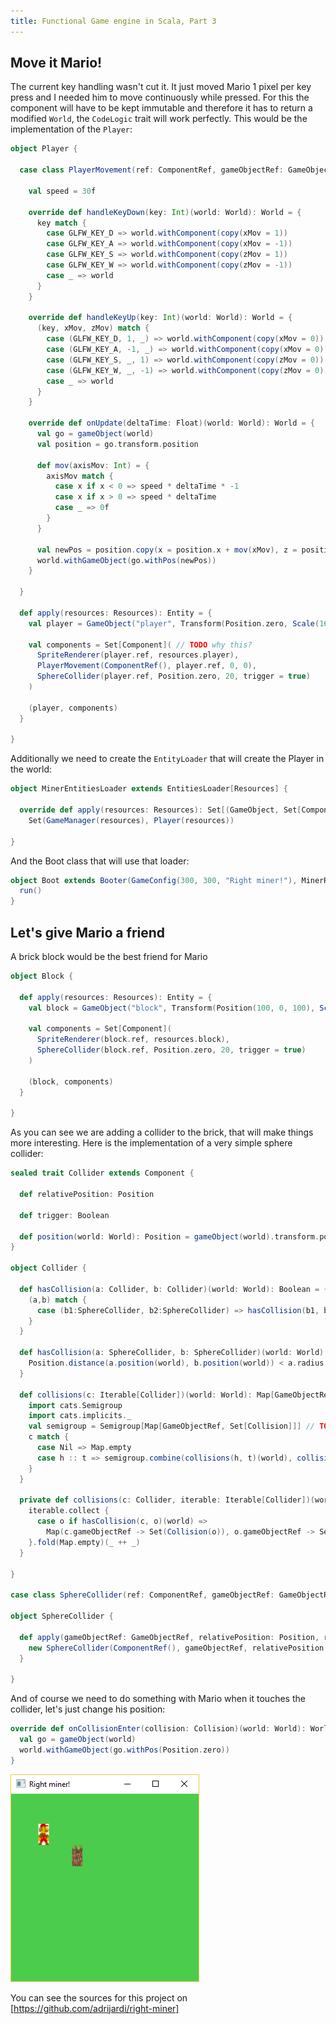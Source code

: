 ```yaml
---
title: Functional Game engine in Scala, Part 3
---
```


## Move it Mario!
The current key handling wasn't cut it. It just moved Mario 1 pixel per key press and I needed him to move continuously 
while pressed. For this the component will have to be kept immutable and therefore it has to return a modified `World`,
the `CodeLogic` trait will work perfectly. This would be the implementation of the `Player`:

```scala
object Player {

  case class PlayerMovement(ref: ComponentRef, gameObjectRef: GameObjectRef, xMov: Int, zMov: Int) extends CodeLogic {

    val speed = 30f

    override def handleKeyDown(key: Int)(world: World): World = {
      key match {
        case GLFW_KEY_D => world.withComponent(copy(xMov = 1))
        case GLFW_KEY_A => world.withComponent(copy(xMov = -1))
        case GLFW_KEY_S => world.withComponent(copy(zMov = 1))
        case GLFW_KEY_W => world.withComponent(copy(zMov = -1))
        case _ => world
      }
    }

    override def handleKeyUp(key: Int)(world: World): World = {
      (key, xMov, zMov) match {
        case (GLFW_KEY_D, 1, _) => world.withComponent(copy(xMov = 0))
        case (GLFW_KEY_A, -1, _) => world.withComponent(copy(xMov = 0))
        case (GLFW_KEY_S, _, 1) => world.withComponent(copy(zMov = 0))
        case (GLFW_KEY_W, _, -1) => world.withComponent(copy(zMov = 0))
        case _ => world
      }
    }

    override def onUpdate(deltaTime: Float)(world: World): World = {
      val go = gameObject(world)
      val position = go.transform.position

      def mov(axisMov: Int) = {
        axisMov match {
          case x if x < 0 => speed * deltaTime * -1
          case x if x > 0 => speed * deltaTime
          case _ => 0f
        }
      }

      val newPos = position.copy(x = position.x + mov(xMov), z = position.z + mov(zMov))
      world.withGameObject(go.withPos(newPos))
    }

  }

  def apply(resources: Resources): Entity = {
    val player = GameObject("player", Transform(Position.zero, Scale(16, 1, 30)))

    val components = Set[Component]( // TODO why this?
      SpriteRenderer(player.ref, resources.player),
      PlayerMovement(ComponentRef(), player.ref, 0, 0),
      SphereCollider(player.ref, Position.zero, 20, trigger = true)
    )

    (player, components)
  }

}
```

Additionally we need to create the `EntityLoader` that will create the Player in the world:

```scala
object MinerEntitiesLoader extends EntitiesLoader[Resources] {

  override def apply(resources: Resources): Set[(GameObject, Set[Component])] =
    Set(GameManager(resources), Player(resources))

}
```

And the Boot class that will use that loader:

```scala
object Boot extends Booter(GameConfig(300, 300, "Right miner!"), MinerResourceLoader, MinerEntitiesLoader) with App {
  run()
}
```

## Let's give Mario a friend
A brick block would be the best friend for Mario

```scala
object Block {

  def apply(resources: Resources): Entity = {
    val block = GameObject("block", Transform(Position(100, 0, 100), Scale(16, 1, 30)))

    val components = Set[Component](
      SpriteRenderer(block.ref, resources.block),
      SphereCollider(block.ref, Position.zero, 20, trigger = true)
    )

    (block, components)
  }

}
```

As you can see we are adding a collider to the brick, that will make things more interesting.
Here is the implementation of a very simple sphere collider:

```scala
sealed trait Collider extends Component {

  def relativePosition: Position

  def trigger: Boolean

  def position(world: World): Position = gameObject(world).transform.position + relativePosition
}

object Collider {

  def hasCollision(a: Collider, b: Collider)(world: World): Boolean = {
    (a,b) match {
      case (b1:SphereCollider, b2:SphereCollider) => hasCollision(b1, b2)(world: World)
    }
  }

  def hasCollision(a: SphereCollider, b: SphereCollider)(world: World): Boolean = {
    Position.distance(a.position(world), b.position(world)) < a.radius + b.radius
  }

  def collisions(c: Iterable[Collider])(world: World): Map[GameObjectRef, Set[Collision]] = {
    import cats.Semigroup
    import cats.implicits._
    val semigroup = Semigroup[Map[GameObjectRef, Set[Collision]]] // TODO check this works fine, maybe a little test ;)
    c match {
      case Nil => Map.empty
      case h :: t => semigroup.combine(collisions(h, t)(world), collisions(t)(world))
    }
  }

  private def collisions(c: Collider, iterable: Iterable[Collider])(world: World): Map[GameObjectRef, Set[Collision]] = {
    iterable.collect {
      case o if hasCollision(c, o)(world) =>
        Map(c.gameObjectRef -> Set(Collision(o)), o.gameObjectRef -> Set(Collision(c)))
    }.fold(Map.empty)(_ ++ _)
  }

}

case class SphereCollider(ref: ComponentRef, gameObjectRef: GameObjectRef, relativePosition: Position, radius: Float, trigger: Boolean) extends Collider

object SphereCollider {

  def apply(gameObjectRef: GameObjectRef, relativePosition: Position, radius: Float, trigger: Boolean): SphereCollider = {
    new SphereCollider(ComponentRef(), gameObjectRef, relativePosition, radius, trigger)
  }

}
```

And of course we need to do something with Mario when it touches the collider, let's just change his position:

```scala
override def onCollisionEnter(collision: Collision)(world: World): World = {
  val go = gameObject(world)
  world.withGameObject(go.withPos(Position.zero))
}
```

<img src="/images/posts/game-engine/with-block.png" alt="Mario has a friend" class="img-50" />

You can see the sources for this project on [https://github.com/adrijardi/right-miner]
